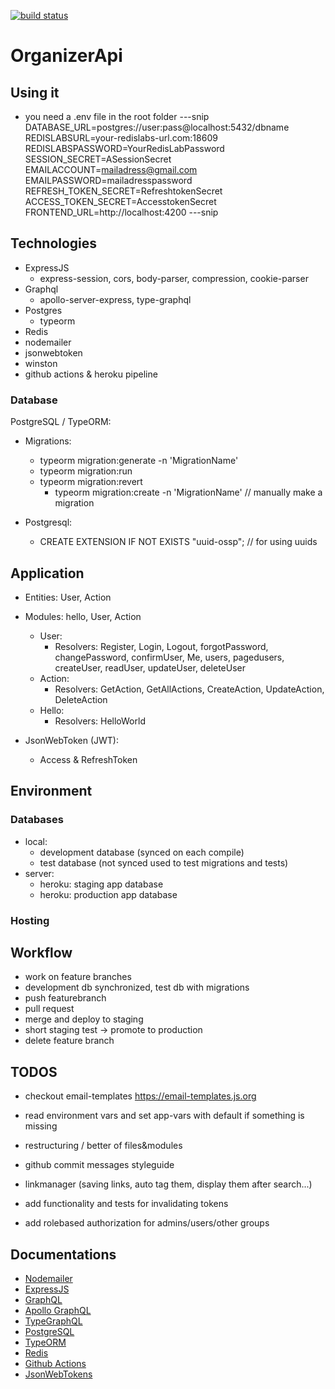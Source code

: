 [![build status](https://github.com/CodingForFunAndProfit/OrganizerApi/NodeJSCI/badge.svg)](https://github.com/CodingForFunAndProfit/OrganizerApi/actions)

# OrganizerApi

## Using it

-   you need a .env file in the root folder
    ---snip
    DATABASE_URL=postgres://user:pass@localhost:5432/dbname
    REDISLABSURL=your-redislabs-url.com:18609
    REDISLABSPASSWORD=YourRedisLabPassword
    SESSION_SECRET=ASessionSecret
    EMAILACCOUNT=mailadress@gmail.com
    EMAILPASSWORD=mailadresspassword
    REFRESH_TOKEN_SECRET=RefreshtokenSecret
    ACCESS_TOKEN_SECRET=AccesstokenSecret
    FRONTEND_URL=http://localhost:4200
    ---snip

## Technologies

-   ExpressJS
    -   express-session, cors, body-parser, compression, cookie-parser
-   Graphql
    -   apollo-server-express, type-graphql
-   Postgres
    -   typeorm
-   Redis
-   nodemailer
-   jsonwebtoken
-   winston
-   github actions & heroku pipeline

### Database

PostgreSQL / TypeORM:

-   Migrations:

    -   typeorm migration:generate -n 'MigrationName'
    -   typeorm migration:run
    -   typeorm migration:revert
        -   typeorm migration:create -n 'MigrationName' // manually make a migration

-   Postgresql:
    -   CREATE EXTENSION IF NOT EXISTS "uuid-ossp"; // for using uuids

## Application

-   Entities: User, Action
-   Modules: hello, User, Action

    -   User:
        -   Resolvers: Register, Login, Logout, forgotPassword, changePassword, confirmUser, Me, users, pagedusers, createUser, readUser, updateUser, deleteUser
    -   Action:
        -   Resolvers: GetAction, GetAllActions, CreateAction, UpdateAction, DeleteAction
    -   Hello:
        -   Resolvers: HelloWorld

-   JsonWebToken (JWT):
    -   Access & RefreshToken

## Environment

### Databases

-   local:
    -   development database (synced on each compile)
    -   test database (not synced used to test migrations and tests)
-   server:
    -   heroku: staging app database
    -   heroku: production app database

### Hosting

## Workflow

-   work on feature branches
-   development db synchronized, test db with migrations
-   push featurebranch
-   pull request
-   merge and deploy to staging
-   short staging test -> promote to production
-   delete feature branch

## TODOS

-   checkout email-templates https://email-templates.js.org
-   read environment vars and set app-vars with default if something is missing
-   restructuring / better of files&modules
-   github commit messages styleguide

-   linkmanager (saving links, auto tag them, display them after search...)
-   add functionality and tests for invalidating tokens
-   add rolebased authorization for admins/users/other groups

## Documentations

-   [Nodemailer](https://nodemailer.com)
-   [ExpressJS](https://expressjs.com/)
-   [GraphQL](https://graphql.org/)
-   [Apollo GraphQL](https://www.apollographql.com/)
-   [TypeGraphQL](https://typegraphql.com/)
-   [PostgreSQL](https://www.postgresql.org/)
-   [TypeORM](https://typeorm.io/)
-   [Redis](https://redis.io/)
-   [Github Actions](https://help.github.com/en/actions)
-   [JsonWebTokens](https://jwt.io/)
